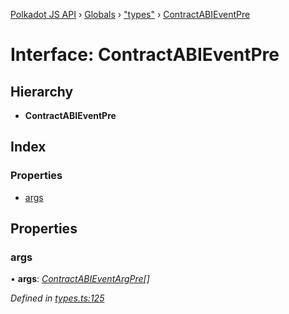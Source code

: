 [Polkadot JS API](../README.md) › [Globals](../globals.md) › ["types"](../modules/_types_.md) › [ContractABIEventPre](_types_.contractabieventpre.md)

# Interface: ContractABIEventPre

## Hierarchy

* **ContractABIEventPre**

## Index

### Properties

* [args](_types_.contractabieventpre.md#args)

## Properties

###  args

• **args**: *[ContractABIEventArgPre](_types_.contractabieventargpre.md)[]*

*Defined in [types.ts:125](https://github.com/polkadot-js/api/blob/0a27f63423/packages/api-contract/src/types.ts#L125)*
